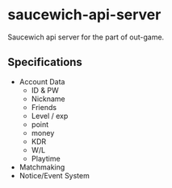 # saucewich-api-server

Saucewich api server for the part of out-game. 

## Specifications

- Account Data
    - ID & PW
    - Nickname
    - Friends
    - Level / exp
    - point
    - money
    - KDR
    - W/L
    - Playtime
- Matchmaking
- Notice/Event System
